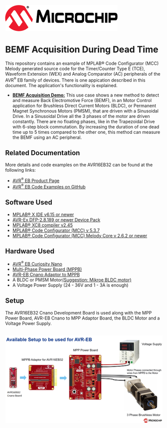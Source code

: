 [![MCHP](images/microchip.png)](https://www.microchip.com)

# BEMF Acquisition During Dead Time

This repository contains an example of MPLAB® Code Configurator (MCC) Melody generated source code for the Timer/Counter Type E (TCE), Waveform Extension (WEX) and Analog Comparator (AC) peripherals of the AVR<sup>®</sup> EB family of devices. There is one appication described in this document. The application's functionality is explained.

* [<strong>BEMF Acquisition Demo:</strong>](BEMF_Acquisition_Demo) This use case shows a new method to detect and measure Back Electromotive Force (BEMF), in an Motor Control application for Brushless Direct Current Motors (BLDC), or Permanent Magnet Synchronous Motors (PMSM), that are driven with a Sinusoidal Drive. In a Sinusoidal Drive all the 3 phases of the motor are driven constantly. There are no floating phases, like in the Trapezoidal Drive with 6-step block commutation. By increasing the duration of one dead time up to 5 times compared to the other one, this method can measure the BEMF using an AC peripheral.

## Related Documentation

More details and code examples on the AVR16EB32 can be found at the following links:

- [AVR<sup>®</sup> EB Product Page](https://www.microchip.com/en-us/product/AVR16EB32)
- [AVR<sup>®</sup> EB Code Examples on GitHub](https://github.com/microchip-pic-avr-examples?q=AVR16EB32)

## Software Used

- [MPLAB® X IDE v6.15 or newer](https://www.microchip.com/en-us/tools-resources/develop/mplab-x-ide)
- [AVR-Ex DFP-2.8.189 or newer Device Pack](https://packs.download.microchip.com/)
- [MPLAB® XC8 compiler v2.45](https://www.microchip.com/en-us/tools-resources/develop/mplab-xc-compilers/downloads-documentation#XC8)
- [MPLAB® Code Configurator (MCC) v 5.3.7](https://www.microchip.com/en-us/tools-resources/configure/mplab-code-configurator)
- [MPLAB® Code Configurator (MCC) Melody Core v 2.6.2 or newer](https://www.microchip.com/en-us/tools-resources/configure/mplab-code-configurator)

## Hardware Used

- [AVR<sup>®</sup> EB Curiosity Nano](https://www.microchip.com/en-us/product/AVR16EB32)
- [Multi-Phase Power Board (MPPB)](https://www.microchip.com/en-us/product/AVR16EB32)
- [AVR-EB Cnano Adaptor to MPPB](https://www.microchip.com/en-us/product/AVR16EB32)
- A BLDC or PMSM Motor[(Suggestion: Mikroe BLDC motor)](https://www.mikroe.com/motor-bldc-42blf01-with-hall-sensor)
- A Voltage Power Supply (24 - 36V and 1 - 3A is enough)

## Setup

The AVR16EB32 Cnano Development Board is used along with the MPP Power Board, AVR-EB Cnano to MPP Adaptor Board, the BLDC Motor and a Voltage Power Supply.

<br><img src="images/full_setup.png">